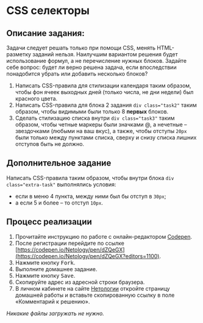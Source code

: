 CSS селекторы
===

## Описание задания:

Задачи следует решать только при помощи CSS, менять HTML-разметку заданий нельзя. Наилучшим вариантом решения будет использование формул, а не перечисление нужных блоков. Задайте себе вопрос: будет ли верно решена задача, если впоследствии понадобится убрать или добавить несколько блоков?

1. Написать CSS-правила для стилизации календаря таким образом, чтобы фон ячеек выходных дней (только числа, не дни недели) был красного цвета.
2. Написать CSS-правила для блока 2 задания `div class="task2"` таким образом, чтобы видимыми были только 8 **первых** блоков.
3. Cделать стилизацию списка внутри `div class="task3"` таким образом, чтобы четные маркеры были значками @, а нечетные – звездочками (любыми на ваш вкус), а также, чтобы отступы `20px` были только между пунктами списка, сверху и снизу списка лишних отступов быть не должно.

## Дополнительное задание

Написать CSS-правила таким образом, чтобы внутри блока `div class="extra-task"` выполнялись условия:

* если в меню 4 пункта, между ними был бы отступ в `30px`;
* а если 5 и более – то отступ `10px`.

## Процесс реализации

1. Прочитайте инструкцию по работе с онлайн-редактором [Codepen](https://netology-university.bitbucket.io/guides/wm/codepen-guide/).
2. После регистрации перейдите по ссылке [https://codepen.io/Netology/pen/dZQeGX](https://codepen.io/Netology/pen/dZQeGX?editors=1100).
3. Нажмите кнопку <kbd>Fork</kbd>.
4. Выполните домашнее задание.
5. Нажмите кнопку <kbd>Save</kbd>.
6. Скопируйте адрес из адресной строки браузера.
7. В личном кабинете на сайте [Нетологии](https://netology.ru/) откройте страницу домашней работы и вставьте скопированную ссылку в поле «Комментарий к решению».

*Никакие файлы загружать не нужно.*
